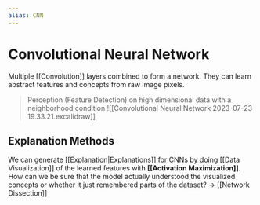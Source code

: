 ```yaml
---
alias: CNN
---
```


# Convolutional Neural Network

Multiple [[Convolution]] layers combined to form a network. They can learn abstract features and concepts from raw image pixels.

> Perception (Feature Detection) on high dimensional data with a neighborhood condition 
![[Convolutional Neural Network 2023-07-23 19.33.21.excalidraw]]

## Explanation Methods 

We can generate [[Explanation|Explanations]] for CNNs by doing [[Data Visualization]] of the learned features with **[[Activation Maximization]]**.
How can we be sure that the model actually understood the visualized concepts or whether it just remembered parts of the dataset? 
→ [[Network Dissection]]

